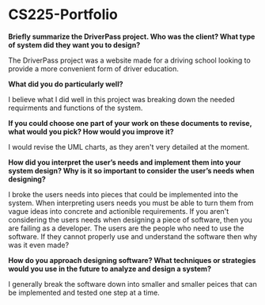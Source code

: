 # CS225-Portfolio


**Briefly summarize the DriverPass project. Who was the client? What type of system did they want you to design?**

The DriverPass project was a website made for a driving school looking to provide a more convenient form of driver education.
    
**What did you do particularly well?**

I believe what I did well in this project was breaking down the needed requirments and functions of the system.
    
**If you could choose one part of your work on these documents to revise, what would you pick? How would you improve it?**

I would revise the UML charts, as they aren't very detailed at the moment.
    
**How did you interpret the user’s needs and implement them into your system design? Why is it so important to consider the user’s needs when designing?**

I broke the users needs into pieces that could be implemented into the system. When interpreting users needs you must be able to turn them from vague ideas into concrete and actionible requirements. If you aren't considering the users needs when designing a piece of software, then you are failing as a developer. The users are the people who need to use the software. If they cannot properly use and understand the software then why was it even made?
    
**How do you approach designing software? What techniques or strategies would you use in the future to analyze and design a system?**

I generally break the software down into smaller and smaller peices that can be implemented and tested one step at a time.
    
    

